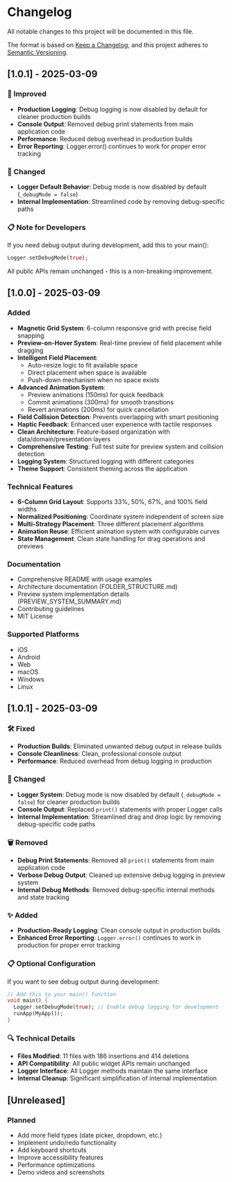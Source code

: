 # Changelog

All notable changes to this project will be documented in this file.

The format is based on [Keep a Changelog](https://keepachangelog.com/en/1.0.0/),
and this project adheres to [Semantic Versioning](https://semver.org/spec/v2.0.0.html).

## [1.0.1] - 2025-03-09

### 🧹 Improved

- **Production Logging**: Debug logging is now disabled by default for cleaner production builds
- **Console Output**: Removed debug print statements from main application code
- **Performance**: Reduced debug overhead in production builds
- **Error Reporting**: Logger.error() continues to work for proper error tracking

### 🔧 Changed

- **Logger Default Behavior**: Debug mode is now disabled by default (`_debugMode = false`)
- **Internal Implementation**: Streamlined code by removing debug-specific paths

### 📋 Note for Developers

If you need debug output during development, add this to your main():

```dart
Logger.setDebugMode(true);
```

All public APIs remain unchanged - this is a non-breaking improvement.

## [1.0.0] - 2025-03-09

### Added

- **Magnetic Grid System**: 6-column responsive grid with precise field snapping
- **Preview-on-Hover System**: Real-time preview of field placement while dragging
- **Intelligent Field Placement**:
  - Auto-resize logic to fit available space
  - Direct placement when space is available
  - Push-down mechanism when no space exists
- **Advanced Animation System**:
  - Preview animations (150ms) for quick feedback
  - Commit animations (300ms) for smooth transitions
  - Revert animations (200ms) for quick cancellation
- **Field Collision Detection**: Prevents overlapping with smart positioning
- **Haptic Feedback**: Enhanced user experience with tactile responses
- **Clean Architecture**: Feature-based organization with data/domain/presentation layers
- **Comprehensive Testing**: Full test suite for preview system and collision detection
- **Logging System**: Structured logging with different categories
- **Theme Support**: Consistent theming across the application

### Technical Features

- **6-Column Grid Layout**: Supports 33%, 50%, 67%, and 100% field widths
- **Normalized Positioning**: Coordinate system independent of screen size
- **Multi-Strategy Placement**: Three different placement algorithms
- **Animation Reuse**: Efficient animation system with configurable curves
- **State Management**: Clean state handling for drag operations and previews

### Documentation

- Comprehensive README with usage examples
- Architecture documentation (FOLDER_STRUCTURE.md)
- Preview system implementation details (PREVIEW_SYSTEM_SUMMARY.md)
- Contributing guidelines
- MIT License

### Supported Platforms

- iOS
- Android
- Web
- macOS
- Windows
- Linux

## [1.0.1] - 2025-03-09

### 🛠️ Fixed

- **Production Builds**: Eliminated unwanted debug output in release builds
- **Console Cleanliness**: Clean, professional console output
- **Performance**: Reduced overhead from debug logging in production

### 🔧 Changed

- **Logger System**: Debug mode is now disabled by default (`_debugMode = false`) for cleaner production builds
- **Console Output**: Replaced `print()` statements with proper Logger calls
- **Internal Implementation**: Streamlined drag and drop logic by removing debug-specific code paths

### 🗑️ Removed

- **Debug Print Statements**: Removed all `print()` statements from main application code
- **Verbose Debug Output**: Cleaned up extensive debug logging in preview system
- **Internal Debug Methods**: Removed debug-specific internal methods and state tracking

### ✨ Added

- **Production-Ready Logging**: Clean console output in production builds
- **Enhanced Error Reporting**: `Logger.error()` continues to work in production for proper error tracking

### 📋 Optional Configuration

If you want to see debug output during development:

```dart
// Add this to your main() function
void main() {
  Logger.setDebugMode(true); // Enable debug logging for development
  runApp(MyApp());
}
```

### 🔍 Technical Details

- **Files Modified**: 11 files with 186 insertions and 414 deletions
- **API Compatibility**: All public widget APIs remain unchanged
- **Logger Interface**: All Logger methods maintain the same interface
- **Internal Cleanup**: Significant simplification of internal implementation

## [Unreleased]

### Planned

- Add more field types (date picker, dropdown, etc.)
- Implement undo/redo functionality
- Add keyboard shortcuts
- Improve accessibility features
- Performance optimizations
- Demo videos and screenshots
